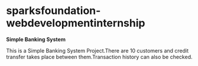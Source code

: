 # sparksfoundation-webdevelopmentinternship

**Simple Banking System**

This is a Simple Banking System Project.There are 10 customers and credit transfer takes place between them.Transaction history can also be checked.

